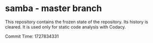 # samba - master branch

This repository contains the frozen state of the repository.
Its history is cleared. It is used only for static code
analysis with Codacy.

Commit Time: 1727834331